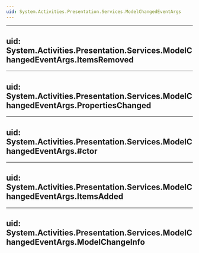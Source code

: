 ```yaml
---
uid: System.Activities.Presentation.Services.ModelChangedEventArgs
---
```


---
uid: System.Activities.Presentation.Services.ModelChangedEventArgs.ItemsRemoved
---

---
uid: System.Activities.Presentation.Services.ModelChangedEventArgs.PropertiesChanged
---

---
uid: System.Activities.Presentation.Services.ModelChangedEventArgs.#ctor
---

---
uid: System.Activities.Presentation.Services.ModelChangedEventArgs.ItemsAdded
---

---
uid: System.Activities.Presentation.Services.ModelChangedEventArgs.ModelChangeInfo
---
